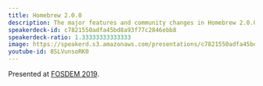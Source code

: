 ```yaml
---
title: Homebrew 2.0.0
description: The major features and community changes in Homebrew 2.0.0.
speakerdeck-id: c7821550adfa45bd8a93f77c2846ebb8
speakerdeck-ratio: 1.33333333333333
image: https://speakerd.s3.amazonaws.com/presentations/c7821550adfa45bd8a93f77c2846ebb8/preview_slide_0.jpg
youtube-id: 8SLVunsoRK0
---
```

Presented at [FOSDEM 2019](https://fosdem.org/2019/schedule/event/homebrew_2/).
